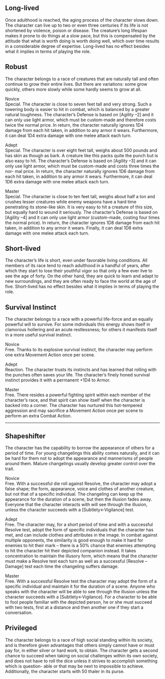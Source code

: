 ## Long-lived
Once adulthood is reached, the aging process of the character slows down. The character can live up to two or even three centuries if its life is not shortened by violence, poison or disease. The creature’s long lifespan makes it prone to do things at a slow pace, but this is compensated by the attitude that what is worth doing is worth doing well, which over time results in a considerable degree of expertise. Long-lived has no effect besides what it implies in terms of playing the role.

## Robust
The character belongs to a race of creatures that are naturally tall and often continue to grow their entire lives. But there are variations: some grow quickly, others more slowly while some hardly seems to grow at all.

Novice<br>Special. The character is close to seven feet tall and very strong. Such a towering body is easier to hit in combat, which is balanced by a greater natural toughness. The character’s Defense is based on \[Agility –2\] and it can only use light armor, which must be custom-made and therefore costs twice the normal price. In return, the character naturally ignores 1D4 damage from each hit taken, in addition to any armor it wears. Furthermore, it can deal 1D4 extra damage with one melee attack each turn.

Adept<br>Special. The character is over eight feet tall, weighs about 500 pounds and has skin as though as bark. A creature like this packs quite the punch but is also easy to hit. The character’s Defense is based on \[Agility –3\] and it can only use light armor, which must be custom-made and costs three times the nor- mal price. In return, the character naturally ignores 1D6 damage from each hit taken, in addition to any armor it wears. Furthermore, it can deal 1D6 extra damage with one melee attack each turn.

Master<br>Special. The character is close to ten feet tall, weighs about half a ton and crushes lesser creatures while enemy weapons have a hard time penetrating its stone-like skin. It is very easy to hit a creature of this size, but equally hard to wound it seriously. The character’s Defense is based on \[Agility –4\] and it can only use light armor (custom-made, costing four times the normal price). In return, the character ignores 1D8 damage from each hit taken, in addition to any armor it wears. Finally, it can deal 1D8 extra damage with one melee attack each turn.

## Short-lived
The character’s life is short, even under favorable living conditions. All members of its race tend to reach adulthood in a handful of years, after which they start to lose their youthful vigor so that only a few ever live to see the age of forty. On the other hand, they are quick to learn and adapt to new surroundings, and they are often ready to face the world at the age of five. Short-lived has no effect besides what it implies in terms of playing the role.

## Survival Instinct
The character belongs to a race with a powerful life-force and an equally powerful will to survive. For some individuals this energy shows itself in clamorous hollering and an acute restlessness; for others it manifests itself in a more useful survival instinct.

Novice<br>Free. Thanks to its explosive survival instinct, the character may perform one extra Movement Action once per scene.

Adept<br>Reaction. The character trusts its instincts and has learned that rolling with the punches often saves your life. The character’s finely honed survival instinct provides it with a permanent +1D4 to Armor.

Master<br>Free. There resides a powerful fighting spirit within each member of the character’s race, and that spirit can show itself when the character is backed into a corner. The character has nurtured this hot-tempered aggression and may sacrifice a Movement Action once per scene to perform an extra Combat Action.

---

## Shapeshifter
The character has the capability to borrow the appearance of others for a period of time. For young changelings this ability comes naturally, and it can be hard for them not to adopt the appearance and mannerisms of people around them. Mature changelings usually develop greater control over the trait.

Novice<br>Free. With a successful die roll against Resolve, the character may adopt a false shape; the form, appearance, voice and clothes of another creature, but not that of a specific individual. The changeling can keep up the appearance for the duration of a scene, but then the illusion fades away. Everyone that the character interacts with will see through the illusion, unless the character succeeds with a \[Subtlety←Vigilance\] test.

Adept<br>Free. The character may, for a short period of time and with a successful Resolve test, adopt the form of specific individuals that the character has met, and can include clothes and attributes in the image. In combat against multiple opponents, the similarity is good enough to make it hard for enemies to hit their mark – there is a 50% chance that enemies attempting to hit the character hit their depicted companion instead. It takes concentration to maintain the illusory form, which means that the character must make a Resolve test each turn as well as a successful \[Resolve –Damage\] test each time the changeling suffers damage.

Master<br>Free. With a successful Resolve test the character may adopt the form of a specific individual and maintain it for the duration of a scene. Anyone who speaks with the character will be able to see through the illusion unless the character succeeds with a \[Subtlety←Vigilance\]. For a character to be able to fool people familiar with the depicted person, he or she must succeed with two tests, first at a distance and then another one if they start a conversation.

## Privileged
The character belongs to a race of high social standing within its society, and is therefore given advantages that others simply cannot have or must pay for, in either silver or hard work, to obtain. The character gets a second chance to succeed when taking on social challenges within its own society, and does not have to roll the dice unless it strives to accomplish something which is question- able or that may be next to impossible to achieve. Additionally, the character starts with 50 thaler in its purse.